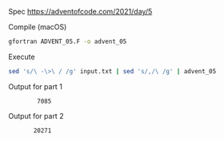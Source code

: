 Spec https://adventofcode.com/2021/day/5

Compile (macOS)
```bash
gfortran ADVENT_05.F -o advent_05
```
Execute
```bash
sed 's/\ -\>\ / /g' input.txt | sed 's/,/\ /g' | advent_05
```
Output for part 1
```
        7085
```
Output for part 2
```
       20271
```


